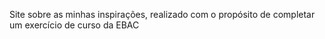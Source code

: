 Site sobre as minhas inspirações, realizado com o propósito de completar um exercício de curso da EBAC
